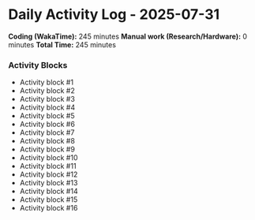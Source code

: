 # Daily Activity Log - 2025-07-31

**Coding (WakaTime):** 245 minutes
**Manual work (Research/Hardware):** 0 minutes
**Total Time:** 245 minutes

### Activity Blocks
- Activity block #1
- Activity block #2
- Activity block #3
- Activity block #4
- Activity block #5
- Activity block #6
- Activity block #7
- Activity block #8
- Activity block #9
- Activity block #10
- Activity block #11
- Activity block #12
- Activity block #13
- Activity block #14
- Activity block #15
- Activity block #16
